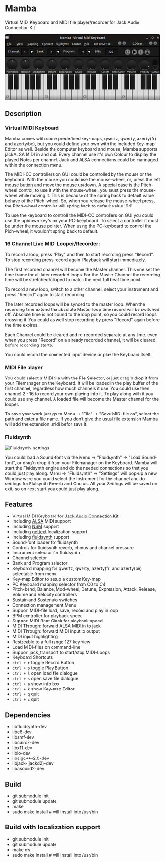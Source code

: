 # Mamba
Virtual MIDI Keyboard and MIDI file player/recorder for Jack Audio Connection Kit

![Mamba](https://github.com/brummer10/Mamba/raw/master/Mamba.png)


## Description

### Virtual MIDI Keyboard

Mamba comes with some predefined key-maps, qwertz, qwerty, azerty(fr) and azerty(be), but you could define your own
with the included Key-map Editor as well. Beside the computer keyboard and mouse, Mamba supports jack<interconnect>ALSA MIDI in and
out. Every channel use it's own Colour to display the played Notes per channel.
Jack and ALSA connections could be mannaged within the connection menu.

The MIDI-CC controllers on GUI could be controlled by the mouse or the keyboard. With the mouse you could use the mouse-wheel,
or, press the left mouse button and move the mouse up/down. A special case is the Pitch-wheel control, to use it with the
mouse-wheel, you must press the mouse-wheel while moving it. This is because of the spring back to default value behave of
the Pitch-wheel. So, when you release the mouse-wheel press, the Pitch-wheel controller will spring back to default value '64'.

To use the keyboard to controll the MIDI-CC controllers on GUI you could use the up/down key's on your PC-keeyboard.
To select a controller it must be under the mouse pointer. When using the PC-keyboard to control the Pich-wheel, it wouldn't
spring back to default.

### 16 Channel Live MIDI Looper/Recorder: 

To record a loop, press "Play" and then to start recording press "Record".
To stop recording press record again. Playback will start immediately.

The first recorded channel will become the Master channel. This one set the time frame for all later recorded loops.
For the Master Channel the recording time will be stretched/clipped to match the next full beat time point.

To record a new loop, switch to a other channel, select your instrument and press "Record" again to start recording.

The later recorded loops will be synced to the master loop. When the recording time extend the absolute Master loop time
record will be switched off. Absolute time is not bound to the loop point, so you could record loops crossing it.
You could as well stop recording by press "Record" again before the time expires.

Each Channel could be cleared and re-recorded separate at any time.
even when you press "Record" on a already recorded channel, it will be cleared before recording starts.

You could record the connected input device or play the Keyboard itself.

### MIDI File player

You could select a MIDI file with the File Selector, or just drag'n drop it from your Filemanager on the Keyboard.
It will be loaded in the play buffer of the first channel, regardless how much channels it use. 
You could use then channel 2 - 16 to record your own playing into it. To play along with it you could use any channel.
A loaded file will become the Master channel for the looper.

To save your work just go to Menu -> "File" -> "Save MIDI file as", select the path and enter a file name.
If you don't give the usual file extension Mamba will add the extension .midi befor save it.

### Fluidsynth

![Fluidsynth-settings](https://github.com/brummer10/Mamba/raw/master/Fluidsynth-settings.png)

You could load a Sound-font via the Menu -> "Fluidsynth" -> "Load Sound-font", or drag'n drop it from your Filemanager on the Keyboard.
Mamba will start the Fluidsynth engine and do the needed connections so that you could just play along.
Menu -> "Fluidsynth" -> "Settings" will pop-up a new Window were you could select the Instrument for the channel and do settings for Fluisynth Reverb and Chorus.
All your Settings will be saved on exit, so on next start you could just play along.


## Features

- Virtual MIDI Keyboard for [Jack Audio Connection Kit](https://jackaudio.org/)
- Including [ALSA](https://www.alsa-project.org/wiki/Main_Page) MIDI support
- Including [NSM](https://linuxaudio.github.io/new-session-manager/) support
- Including [gettext](https://www.gnu.org/software/gettext/) localization support
- Including [fluidsynth](https://github.com/FluidSynth/fluidsynth) support
- Sound-font loader for fluidsynth
- Controls for fluidsynth reverb, chorus and channel pressure
- Instrument selector for fluidsynth
- Channel selector
- Bank and Program selector
- Keyboard mapping for qwertz, qwerty, azerty(fr) and azerty(be) selectable from menu
- Key-map Editor to setup a custom Key-map
- PC Keyboard mapping selector from C0 to C4
- Pitch-bend, Balance, Mod-wheel, Detune, Expression, Attack, Release, Volume and Velocity controllers
- Sustain and Sostenuto switches
- Connection management Menu
- Support MIDI-file load, save, record and play in loop
- BPM controller for playback speed
- Support MIDI Beat Clock for playback speed
- MIDI Through: forward ALSA MIDI in to jack
- MIDI Through: forward MIDI input to output
- MIDI input highlighting
- Resizeable to a full range 127 key view
- Load MIDI-files on command-line
- Support jack_transport to start/stop MIDI-Loops
- Keyboard Shortcuts
- `ctrl + r` toggle Record Button
- `ctrl + p` toggle Play Button
- `ctrl + l` open load file dialogue
- `ctrl + s` open save file dialogue
- `ctrl + a` show info box
- `ctrl + k` show Key-map Editor
- `ctrl + q` quit
- `ctrl + c` quit


## Dependencies

- libfluidsynth-dev
- libc6-dev
- libsmf-dev
- libcairo2-dev
- libx11-dev
- liblo-dev
- libsigc++-2.0-dev
- libjack-(jackd2)-dev
- libasound2-dev


## Build

- git submodule init
- git submodule update
- make
- sudo make install # will install into /usr/bin


## Build with localization support

- git submodule init
- git submodule update
- make nls
- sudo make install # will install into /usr/bin

